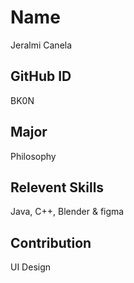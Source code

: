 # Name
Jeralmi Canela

## GitHub ID
BK0N

## Major 
Philosophy

## Relevent Skills
Java, C++, Blender & figma 

## Contribution
UI Design
